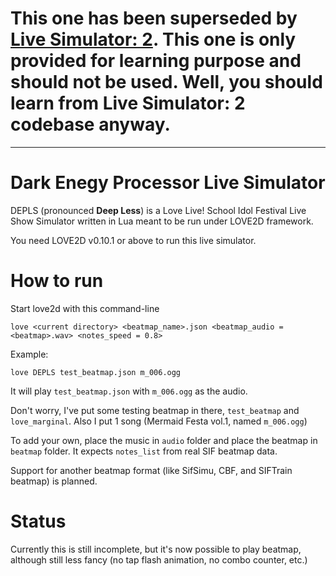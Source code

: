 # This one has been superseded by [Live Simulator: 2](https://github.com/MikuAuahDark/DEPLS/tree/master). This one is only provided for learning purpose and should not be used. Well, you should learn from Live Simulator: 2 codebase anyway.

**********************************

Dark Enegy Processor Live Simulator
===================================

DEPLS (pronounced **Deep Less**) is a Love Live! School Idol Festival Live Show Simulator written in Lua meant to be run under LOVE2D framework.

You need LOVE2D v0.10.1 or above to run this live simulator.

How to run
==========

Start love2d with this command-line

    love <current directory> <beatmap_name>.json <beatmap_audio = <beatmap>.wav> <notes_speed = 0.8>

Example:

	love DEPLS test_beatmap.json m_006.ogg

It will play `test_beatmap.json` with `m_006.ogg` as the audio.

Don't worry, I've put some testing beatmap in there, `test_beatmap` and `love_marginal`. Also I put 1 song (Mermaid Festa vol.1, named `m_006.ogg`)

To add your own, place the music in `audio` folder and place the beatmap in `beatmap` folder. It expects `notes_list` from real SIF beatmap data.

Support for another beatmap format (like SifSimu, CBF, and SIFTrain beatmap) is planned.

Status
======

Currently this is still incomplete, but it's now possible to play beatmap, although still less fancy (no tap flash animation, no combo counter, etc.)
